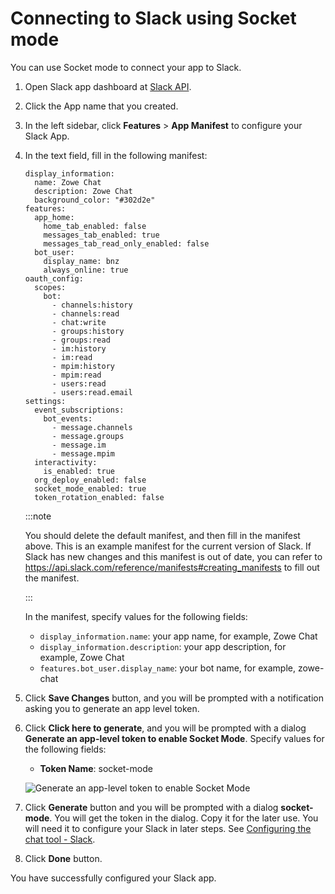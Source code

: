 # Connecting to Slack using Socket mode

You can use Socket mode to connect your app to Slack.

1. Open Slack app dashboard at [Slack API](https://www.ibm.com/links?url=https%3A%2F%2Fapi.slack.com%2Fapps).
2. Click the App name that you created.
3. In the left sidebar, click **Features** > **App Manifest** to configure your Slack App.
4. In the text field, fill in the following manifest:
   
   ```
   display_information:
     name: Zowe Chat
     description: Zowe Chat
     background_color: "#302d2e"
   features:
     app_home:
       home_tab_enabled: false
       messages_tab_enabled: true
       messages_tab_read_only_enabled: false
     bot_user:
       display_name: bnz
       always_online: true
   oauth_config:
     scopes:
       bot:
         - channels:history
         - channels:read
         - chat:write
         - groups:history
         - groups:read
         - im:history
         - im:read
         - mpim:history
         - mpim:read
         - users:read
         - users:read.email
   settings:
     event_subscriptions:
       bot_events:
         - message.channels
         - message.groups
         - message.im
         - message.mpim
     interactivity:
       is_enabled: true
     org_deploy_enabled: false
     socket_mode_enabled: true
     token_rotation_enabled: false
   ```
   
   :::note

    You should delete the default manifest, and then fill in the manifest above.
    This is an example manifest for the current version of Slack. If Slack has new changes and this manifest is out of date, you can refer to https://api.slack.com/reference/manifests#creating_manifests to fill out the manifest.

    :::

   In the manifest, specify values for the following fields:

    - `display_information.name`: your app name, for example, Zowe Chat
    - `display_information.description`: your app description, for example, Zowe Chat
    - `features.bot_user.display_name`: your bot name, for example, zowe-chat

5. Click **Save Changes** button, and you will be prompted with a notification asking you to generate an app level token.

6. Click **Click here to generate**, and you will be prompted with a dialog **Generate an app-level token to enable Socket Mode**.
Specify values for the following fields:
   - **Token Name**: socket-mode

   ![Generate an app-level token to enable Socket Mode](pathname:///v2.5.x/images/zowe-chat/slack_socketmode.png)

7. Click **Generate** button and you will be prompted with a dialog **socket-mode**. You will get the token in the dialog. Copy it for the later use. You will need it to configure your Slack in later steps. See [Configuring the chat tool - Slack](chat_configure_slack.md).

8. Click **Done** button.

You have successfully configured your Slack app.
